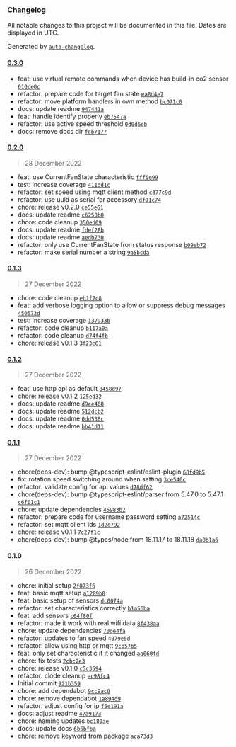 ### Changelog

All notable changes to this project will be documented in this file. Dates are displayed in UTC.

Generated by [`auto-changelog`](https://github.com/CookPete/auto-changelog).

#### [0.3.0](https://github.com/jvandenaardweg/homebridge-itho-daalderop/compare/0.2.0...0.3.0)

- feat: use virtual remote commands when device has build-in co2 sensor [`610ce0c`](https://github.com/jvandenaardweg/homebridge-itho-daalderop/commit/610ce0ce3fd901cd3967319c56bb08fbdac722d3)
- refactor: prepare code for target fan state [`ea8d4e7`](https://github.com/jvandenaardweg/homebridge-itho-daalderop/commit/ea8d4e7f5eae72c89428c55247917227fe1e1f7d)
- refactor: move platform handlers in own method [`bc071c0`](https://github.com/jvandenaardweg/homebridge-itho-daalderop/commit/bc071c0ea3d52659f80a7e6505361a2d2eb4d43a)
- docs: update readme [`947441a`](https://github.com/jvandenaardweg/homebridge-itho-daalderop/commit/947441a4abf633aa154efc91154212b905572087)
- feat: handle identify properly [`eb7547a`](https://github.com/jvandenaardweg/homebridge-itho-daalderop/commit/eb7547a7084e9ecf415c1c02d46e85267e53b029)
- refactor: use active speed threshold [`0d0d6eb`](https://github.com/jvandenaardweg/homebridge-itho-daalderop/commit/0d0d6eb2ec9f7ed1e2b4fc00385dd4420bb2d4a5)
- docs: remove docs dir [`fdb7177`](https://github.com/jvandenaardweg/homebridge-itho-daalderop/commit/fdb71776fd94151f8c767f604d5fe702f8757b10)

#### [0.2.0](https://github.com/jvandenaardweg/homebridge-itho-daalderop/compare/0.1.3...0.2.0)

> 28 December 2022

- feat: use CurrentFanState characteristic [`fff0e99`](https://github.com/jvandenaardweg/homebridge-itho-daalderop/commit/fff0e99546555729955e9343ecd362e7c01fb25a)
- test: increase coverage [`411dd1c`](https://github.com/jvandenaardweg/homebridge-itho-daalderop/commit/411dd1c0b388a3d45179e76f6adad690c1feedc1)
- refactor: set speed using mqtt client method [`c377c9d`](https://github.com/jvandenaardweg/homebridge-itho-daalderop/commit/c377c9d00bb3aa85021084965f1c80938f086395)
- refactor: use uuid as serial for accessory [`df01c74`](https://github.com/jvandenaardweg/homebridge-itho-daalderop/commit/df01c7494ec6337f7c59964d4723746707f768d8)
- chore: release v0.2.0 [`ce55e61`](https://github.com/jvandenaardweg/homebridge-itho-daalderop/commit/ce55e613c206241e4819e0fed3a7745a5b0b0b51)
- docs: update readme [`c6258b0`](https://github.com/jvandenaardweg/homebridge-itho-daalderop/commit/c6258b0c5a1ca978ce77ec1e35e8175a744ccc2a)
- chore: code cleanup [`350ed09`](https://github.com/jvandenaardweg/homebridge-itho-daalderop/commit/350ed09e451c0184f1ab6c8b279f0be8388affc1)
- docs: update readme [`fdef28b`](https://github.com/jvandenaardweg/homebridge-itho-daalderop/commit/fdef28bd5bcfcf7e33e82f0d49f9b27a0bdb9a54)
- docs: update readme [`aedb730`](https://github.com/jvandenaardweg/homebridge-itho-daalderop/commit/aedb7303a33df61efb437359dad28e9a728333b9)
- refactor: only use CurrentFanState from status response [`b09eb72`](https://github.com/jvandenaardweg/homebridge-itho-daalderop/commit/b09eb72fbc303a75866e6ed49f6d432742cd6ecc)
- refactor: make serial number a string [`9a5bcda`](https://github.com/jvandenaardweg/homebridge-itho-daalderop/commit/9a5bcda22e03c2f9c3f9b24b8a15e9a22065ee57)

#### [0.1.3](https://github.com/jvandenaardweg/homebridge-itho-daalderop/compare/0.1.2...0.1.3)

> 27 December 2022

- chore: code cleanup [`eb1f7c8`](https://github.com/jvandenaardweg/homebridge-itho-daalderop/commit/eb1f7c8d93aed646b3326b1a7c4a3f66596fd26b)
- feat: add verbose logging option to allow or suppress debug messages [`450573d`](https://github.com/jvandenaardweg/homebridge-itho-daalderop/commit/450573dafdd44767180a443eec1b60c7db035b6a)
- test: increase coverage [`137933b`](https://github.com/jvandenaardweg/homebridge-itho-daalderop/commit/137933bb7b66bca6719994054a083f4fd5b269e8)
- refactor: code cleanup [`b117a0a`](https://github.com/jvandenaardweg/homebridge-itho-daalderop/commit/b117a0ab63b354d08c6b386c9d8ed53668daf9f3)
- refactor: code cleanup [`d74f4fb`](https://github.com/jvandenaardweg/homebridge-itho-daalderop/commit/d74f4fb281b2d04da7225ade1d4a0a122b3a0a71)
- chore: release v0.1.3 [`3f23c61`](https://github.com/jvandenaardweg/homebridge-itho-daalderop/commit/3f23c612fd88e692afe18b196afcd379736c67c3)

#### [0.1.2](https://github.com/jvandenaardweg/homebridge-itho-daalderop/compare/0.1.1...0.1.2)

> 27 December 2022

- feat: use http api as default [`8458d97`](https://github.com/jvandenaardweg/homebridge-itho-daalderop/commit/8458d976a7bfeb44f4266ca4c3c4b0281efa1956)
- chore: release v0.1.2 [`125ed32`](https://github.com/jvandenaardweg/homebridge-itho-daalderop/commit/125ed32a7c885be6b1a94363687578cbc1f89074)
- docs: update readme [`d9ee468`](https://github.com/jvandenaardweg/homebridge-itho-daalderop/commit/d9ee4685f0b701efc0011de202dbb3efa437aa8b)
- docs: update readme [`512dcb2`](https://github.com/jvandenaardweg/homebridge-itho-daalderop/commit/512dcb2d2f392f1890bcb351c65ca9f64c216d03)
- docs: update readme [`0dd538c`](https://github.com/jvandenaardweg/homebridge-itho-daalderop/commit/0dd538ca864a29a857291a6ddca65f7213a5866b)
- docs: update readme [`bb41d11`](https://github.com/jvandenaardweg/homebridge-itho-daalderop/commit/bb41d11011dd6efa4c8f3facf9c581ae43e75b8f)

#### [0.1.1](https://github.com/jvandenaardweg/homebridge-itho-daalderop/compare/0.1.0...0.1.1)

> 27 December 2022

- chore(deps-dev): bump @typescript-eslint/eslint-plugin [`68fd9b5`](https://github.com/jvandenaardweg/homebridge-itho-daalderop/commit/68fd9b595592a9acbc84cee336f58c07ad55c7de)
- fix: rotation speed switching around when setting [`3ce540c`](https://github.com/jvandenaardweg/homebridge-itho-daalderop/commit/3ce540c470fb48e5e2a4bf54717dd29e304dc1e8)
- refactor: validate config for api values [`d78df62`](https://github.com/jvandenaardweg/homebridge-itho-daalderop/commit/d78df62a15acd8f16cc7b085042549d69d717032)
- chore(deps-dev): bump @typescript-eslint/parser from 5.47.0 to 5.47.1 [`c6f01c1`](https://github.com/jvandenaardweg/homebridge-itho-daalderop/commit/c6f01c1873509d6e4419af86092feda0565a6261)
- chore: update dependencies [`45983b2`](https://github.com/jvandenaardweg/homebridge-itho-daalderop/commit/45983b27df2121ff490ab3c6e0b9377d422ba395)
- refactor: prepare code for username password setting [`a72514c`](https://github.com/jvandenaardweg/homebridge-itho-daalderop/commit/a72514c84989fae8d38e028ad92f5fea1188d284)
- refactor: set mqtt client ids [`1d2d792`](https://github.com/jvandenaardweg/homebridge-itho-daalderop/commit/1d2d792d1934da25ba2860228940d195ecf4fbef)
- chore: release v0.1.1 [`7c27f1c`](https://github.com/jvandenaardweg/homebridge-itho-daalderop/commit/7c27f1cd3a8e827d923cfe3b5e5e035275659a1e)
- chore(deps-dev): bump @types/node from 18.11.17 to 18.11.18 [`da0b1a6`](https://github.com/jvandenaardweg/homebridge-itho-daalderop/commit/da0b1a69771bc95fb1c76510bf8e457a5a2d941c)

#### 0.1.0

> 26 December 2022

- chore: initial setup [`2f873f6`](https://github.com/jvandenaardweg/homebridge-itho-daalderop/commit/2f873f62c61789a13502db1267a63ac2fba638e0)
- feat: basic mqtt setup [`a1289b8`](https://github.com/jvandenaardweg/homebridge-itho-daalderop/commit/a1289b82996710d539396e17cafd8c973d16c5fa)
- feat: basic setup of sensors [`dc0074a`](https://github.com/jvandenaardweg/homebridge-itho-daalderop/commit/dc0074ab382b2581e376be17d3a60f27cc834bea)
- refactor: set characteristics correctly [`b1a56ba`](https://github.com/jvandenaardweg/homebridge-itho-daalderop/commit/b1a56ba4bf530e35d0b2128f2b82695cdc8317b3)
- feat: add sensors [`c64f80f`](https://github.com/jvandenaardweg/homebridge-itho-daalderop/commit/c64f80fa1f316a4478c3cf60e7d413378b659d49)
- refactor: made it work with real wifi data [`8f438aa`](https://github.com/jvandenaardweg/homebridge-itho-daalderop/commit/8f438aaa862a0b330e1a3f3e3ddc92e6ed484a20)
- chore: update dependencies [`70de4fa`](https://github.com/jvandenaardweg/homebridge-itho-daalderop/commit/70de4fae92d32daf4d8624f9351ad390091f2f13)
- refactor: updates to fan speed [`4079e5d`](https://github.com/jvandenaardweg/homebridge-itho-daalderop/commit/4079e5d936eb3025cce46b0180b683910adcfaa2)
- refactor: allow using http or mqtt [`9cb57b5`](https://github.com/jvandenaardweg/homebridge-itho-daalderop/commit/9cb57b5b55dbce1f2a14b071138a9f7f1d6bcbc0)
- feat: only set characteristic if it changed [`aa060fd`](https://github.com/jvandenaardweg/homebridge-itho-daalderop/commit/aa060fdf35517736f8734181584248d012bfdad1)
- chore: fix tests [`2cbc2e3`](https://github.com/jvandenaardweg/homebridge-itho-daalderop/commit/2cbc2e3e14c71cf895d359a3d9fa41baf0a75eb5)
- chore: release v0.1.0 [`c5c3594`](https://github.com/jvandenaardweg/homebridge-itho-daalderop/commit/c5c35946168976f0b78f2df193f4c3aee42f8022)
- refactor: clode cleanup [`ec98fc4`](https://github.com/jvandenaardweg/homebridge-itho-daalderop/commit/ec98fc41017847b1d1cfaac2351c2957445d3f8a)
- Initial commit [`921b359`](https://github.com/jvandenaardweg/homebridge-itho-daalderop/commit/921b35926844bc0a8be52f9d311bf1f9825c19d6)
- chore: add dependabot [`9cc9ac0`](https://github.com/jvandenaardweg/homebridge-itho-daalderop/commit/9cc9ac03e174f20d860bf70dfe9b997ae40a4681)
- chore: remove dependabot [`1a894d9`](https://github.com/jvandenaardweg/homebridge-itho-daalderop/commit/1a894d993e91511d5b2f0cf45d49ce7119bbc1df)
- refactor: adjust config for ip [`f5e191a`](https://github.com/jvandenaardweg/homebridge-itho-daalderop/commit/f5e191a3f02067d2209814e9ab1c37faca358864)
- docs: adjust readme [`47a9173`](https://github.com/jvandenaardweg/homebridge-itho-daalderop/commit/47a91730993d0d3a12c62b6a4ccce3477747fff7)
- chore: naming updates [`bc180ae`](https://github.com/jvandenaardweg/homebridge-itho-daalderop/commit/bc180ae01fcd3a75345489133396cd8ed6bcc597)
- docs: update docs [`6b5bfba`](https://github.com/jvandenaardweg/homebridge-itho-daalderop/commit/6b5bfba2bc16762534804e82738065125d053473)
- chore: remove keyword from package [`aca73d3`](https://github.com/jvandenaardweg/homebridge-itho-daalderop/commit/aca73d31168ceebb88859aed082480b940f21b15)

